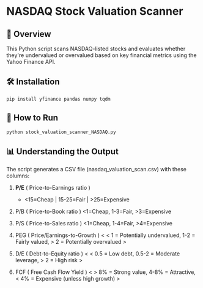 # NASDAQ Stock Valuation Scanner

## 📌 Overview
This Python script scans NASDAQ-listed stocks and evaluates whether they're undervalued or overvalued based on key financial metrics using the Yahoo Finance API.

## 🛠️ Installation
    pip install yfinance pandas numpy tqdm

## 🚀 How to Run
    python stock_valuation_scanner_NASDAQ.py 

## 📊 Understanding the Output
The script generates a CSV file (nasdaq_valuation_scan.csv) with these columns:

1. **P/E** ( Price-to-Earnings ratio ) 
    - <15=Cheap | 15-25=Fair | >25=Expensive

2. P/B ( Price-to-Book ratio ) <1=Cheap, 1-3=Fair, >3=Expensive

3. P/S ( Price-to-Sales ratio )	<1=Cheap, 1-4=Fair, >4=Expensive

4. PEG ( Price/Earnings-to-Growth ) < < 1 = Potentially undervalued, 1-2 = Fairly valued, > 2 = Potentially overvalued >

5. D/E ( Debt-to-Equity ratio ) < < 0.5 = Low debt, 0.5-2 = Moderate leverage, > 2 = High risk >

6. FCF ( Free Cash Flow Yield ) < > 8% = Strong value, 4-8% = Attractive, < 4% = Expensive (unless high growth) >